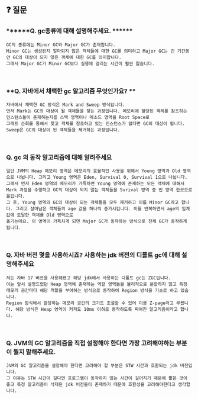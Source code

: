 ## ❓ 질문

### ******Q. gc종류에 대해 설명해주세요. ******
```
GC의 종류에는 Minor GC와 Major GC가 존재합니다.
Minor GC는 생성된지 얼마되지 않은 객체들에 대한 GC를 의미하고 Major GC는 긴 기간동안 GC의 대상이 되지 않은 객체에 대한 GC를 의미합니다.
그래서 Major GC가 Minor GC보다 실행에 걸리는 시간이 훨씬 짧습니다.
```
<br>

### **Q. 자바에서 채택한 gc 알고리즘 무엇인가요? **
``` 
자바에서 채택한 GC 방식은 Mark and Sweep 방식입니다.
먼저 Mark는 GC의 대상이 될 객체들을 찾는 과정입니다. 메모리에 할당된 객체를 참조하는 인스턴스들이 존재하는지를 스택 영역이나 메소드 영역을 Root Space로
그래프 순회를 통해서 찾고 객체를 참조하고 있는 인스턴스가 없다면 GC의 대상이 됩니다.
Sweep은 GC의 대상이 된 객체들을 제거하는 과정입니다.
```
<br>

### ******Q. gc 의 동작 알고리즘에 대해 알려주세요******
```
일단 JVM의 Heap 메모리 영역은 메모리의 효율적인 사용을 위해서 Young 영역과 Old 영역으로 나뉩니다. 그리고 Young 영역은 Eden, Survival 0, Survival 1으로 나뉩니다.
그래서 먼저 Eden 영역의 메모리가 가득차면 Young 영역에 존재하는 모든 객체에 대해서 Mark 과정을 수행하고 GC의 대상이 되지 않는 객체들을 Surival 영역 중 빈 영역 한곳으로 옮깁니다.
그 후, Young 영역의 GC의 대상이 되는 객체들을 모두 제거하고 이를 Minor GC라고 합니다. 그리고 살아남은 객체들의 age 값을 하나씩 증가시킵니다. 이를 반복하면서 age의 임계값에 도달한 객체를 Old 영역으로
옮기는데요. 이 영역이 가득차게 되면 Major GC가 동작하는 방식으로 전체 GC가 동작하게 됩니다.
```
<br>

### ******Q. 자바 버전 몇을 사용하시죠? 사용하는 jdk 버전의 디폴트 gc에 대해 설명해주세요******
```
저는 자바 17 버전을 사용해봤고 해당 jdk에서 사용하는 디폴트 gc는 ZGC입니다.
이는 앞서 설명드렸던 Heap 영역에 존재하는 역할 영역들을 물리적으로 분할하지 않고 특정 메모리 공간마다 해당 역할을 부여하는 방식으로 동작하여 Region 방식을 기초로 하고 있습니다.
Region 방식에서 할당하는 메모리 공간의 크기도 조절할 수 있어 이를 Z-page라고 부릅니다. 해당 방식은 Heap 영역이 커져도 10ms 이하로 동작하도록 짜여진 알고리즘이라고 합니다.
```
<br>

### ******Q. JVM의 GC 알고리즘을 직접 설정해야 한다면 가장 고려해야하는 부분이 뭘지 말해주세요.******
```
JVM의 GC 알고리즘을 설정해야 한다면 고려해야 할 부분은 STW 시간과 호환되는 jdk 버전입니다.
그 이유는 STW 시간이 길다면 프로그램이 동작하지 않는 시간이 길어지기 때문에 짧은 것이 좋고 특정 알고리즘이 삭제된 jdk 버전들이 존재하기 때문에 호환성을 고려해야한다고 생각합니다.
```
<br>
